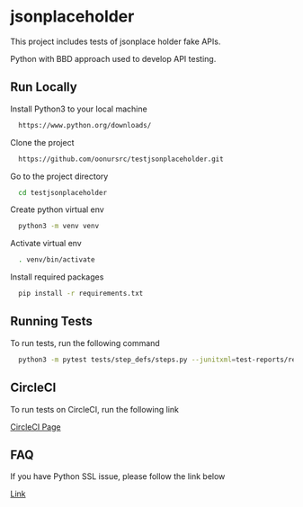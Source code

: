 
# jsonplaceholder

This project includes tests of jsonplace holder fake APIs.

Python with BBD approach used to develop API testing.


## Run Locally

Install Python3 to your local machine

```bash
  https://www.python.org/downloads/
```

Clone the project

```bash
  https://github.com/oonursrc/testjsonplaceholder.git
```

Go to the project directory

```bash
  cd testjsonplaceholder
```

Create python virtual env

```bash
  python3 -m venv venv
```

Activate virtual env

```bash
  . venv/bin/activate
```

Install required packages

```bash
  pip install -r requirements.txt
```


## Running Tests

To run tests, run the following command

```bash
  python3 -m pytest tests/step_defs/steps.py --junitxml=test-reports/report.xml
```


## CircleCI

To run tests on CircleCI, run the following link

[CircleCI Page](https://app.circleci.com/pipelines/github/oonursrc/testjsonplaceholder?branch=main)
## FAQ

If you have Python SSL issue, please follow the link below

[Link](https://github.com/actions/setup-python/issues/93/)
